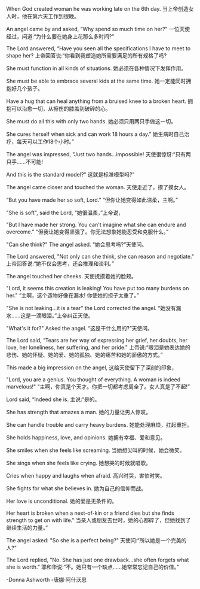 When God created woman he was working late on the 6th day.
当上帝创造女人时，他在第六天工作到很晚。

An angel came by and asked, “Why spend so much time on her?"
一位天使经过，问道:“为什么要在她身上花那么多时间?”

The Lord answered, “Have you seen all the specifications I have to meet to shape her?
上帝回答说:“你看到我塑造她所需要满足的所有规格了吗?

She must function in all kinds of situations.
她必须在各种情况下发挥作用。

She must be able to embrace several kids at the same time.
她一定能同时拥抱好几个孩子。

Have a hug that can heal anything from a bruised knee to a broken heart.
拥抱可以治愈一切，从擦伤的膝盖到破碎的心。

She must do all this with only two hands.
她必须只用两只手做这一切。

She cures herself when sick and can work 18 hours a day.”
她生病时自己治疗，每天可以工作18个小时。”

The angel was impressed, "Just two hands...impossible!
天使很惊讶:“只有两只手……不可能!

And this is the standard model?"
这就是标准模型吗?”

The angel came closer and touched the woman.
天使走近了，摸了摸女人。

“But you have made her so soft, Lord."
“但你让她变得如此温柔，主啊。”

"She is soft", said the Lord,
“她很温柔，”上帝说，

"But I have made her strong. You can't imagine what she can endure and overcome."
“但我让她变得坚强了。你无法想象她能忍受和克服什么。”

"Can she think?" The angel asked.
“她会思考吗?”天使问。

The Lord answered, "Not only can she think, she can reason and negotiate."
上帝回答说:“她不仅会思考，还会推理和谈判。”

The angel touched her cheeks.
天使抚摸着她的脸颊。

"Lord, it seems this creation is leaking! You have put too many burdens on her."
“主啊，这个造物好像在漏水! 你使她的担子太重了。”

"She is not leaking...it is a tear" the Lord corrected the angel.
“她没有漏水……这是一滴眼泪。”上帝纠正天使。

"What's it for?" Asked the angel.
“这是干什么用的?”天使问。

The Lord said, “Tears are her way of expressing her grief, her doubts, her love, her loneliness, her suffering, and her pride."
上帝说:“眼泪是她表达她的悲伤、她的怀疑、她的爱、她的孤独、她的痛苦和她的骄傲的方式。”

This made a big impression on the angel,
这给天使留下了深刻的印象，

"Lord, you are a genius. You thought of everything. A woman is indeed marvelous!"
“主啊，你真是个天才。你把一切都考虑周全了。女人真是了不起!”

Lord said, “Indeed she is.
主说:“是的。

She has strength that amazes a man.
她的力量让男人惊叹。

She can handle trouble and carry heavy burdens.
她能处理麻烦，扛起重担。

She holds happiness, love, and opinions.
她拥有幸福、爱和意见。

She smiles when she feels like screaming.
当她想尖叫的时候，她会微笑。

She sings when she feels like crying.
她想哭的时候就唱歌。

Cries when happy and laughs when afraid.
高兴时哭，害怕时笑。

She fights for what she believes in.
她为自己的信仰而战。

Her love is unconditional.
她的爱是无条件的。

Her heart is broken when a next-of-kin or a friend dies but she finds strength to get on with life."
当亲人或朋友去世时，她的心都碎了，但她找到了继续生活的力量。”

The angel asked: "So she is a perfect being?"
天使问:“所以她是一个完美的人?”

The Lord replied, "No. She has just one drawback...she often forgets what she is worth.”
耶和华说:“不。她只有一个缺点……她常常忘记自己的价值。”

-Donna Ashworth 
-唐娜·阿什沃思